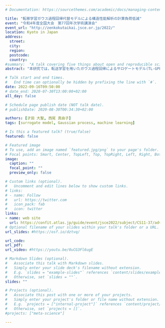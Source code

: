 ```yaml
---
# Documentation: https://sourcethemes.com/academic/docs/managing-content/

title: "転移学習ガウス過程回帰代替モデルによる構造性能解析の計算負荷低減"
event: "令和4年度全国大会　第77回年次学術講演会"
event_url: "http://zenkokutaikai.jsce.or.jp/2022/"
location: Kyoto in Japan
address:
  street:
  city:
  region:
  postcode:
  country:
#summary:  "A talk covering five things about open and reproducible science that every early career researcher should know. Practical tools are also covered."
abstract: "本研究では，転送学習を用いたガウス過程回帰によるサロゲートモデル(TL-GPRSM)を提案する．TL-GPRSMは，解析対象に近い入出力関係を持つデータをTLで考慮して，サロゲートモデルを構築することで，計算量を削減する． 検証では，免震RC橋脚の地震時刻歴応答解析を対象にTL-GPRSMを構築した．その結果，TL-GPRSMは転移学習を行わないサロゲートモデルよりも少ないデータ数で高い精度の予測ができることがわかった．また，関連度自動決定カーネルによって推定された寄与度から，転移学習の有効性を判断できることが示された．"

# Talk start and end times.
#   End time can optionally be hidden by prefixing the line with `#`.
date: 2022-09-16T09:50:00
# date_end: 2020-07-30T13:00:00+02:00
all_day: false

# Schedule page publish date (NOT talk date).
# publishDate: 2020-08-30T00:34:30+02:00

authors: [才田 大聖, 西尾 真由子]
tags: [surrogate model, Gaussian process, machine learning]

# Is this a featured talk? (true/false)
featured: false

# Featured image
# To use, add an image named `featured.jpg/png` to your page's folder. 
# Focal points: Smart, Center, TopLeft, Top, TopRight, Left, Right, BottomLeft, Bottom, BottomRight.
image:
  caption: ""
  focal_point: ""
  preview_only: false

# Custom links (optional).
#   Uncomment and edit lines below to show custom links.
# links:
# - name: Follow
#   url: https://twitter.com
#   icon_pack: fab
#   icon: twitter
links:
- name: web site
  url: https://confit.atlas.jp/guide/event/jsce2022/subject/CS11-37/advanced
# Optional filename of your slides within your talk's folder or a URL.
url_slides: #https://osf.io/dztvq/

url_code:
url_pdf:
url_video: #https://youtu.be/0uCG3Fl6ugE

# Markdown Slides (optional).
#   Associate this talk with Markdown slides.
#   Simply enter your slide deck's filename without extension.
#   E.g. `slides = "example-slides"` references `content/slides/example-slides.md`.
#   Otherwise, set `slides = ""`.
slides: ""

# Projects (optional).
#   Associate this post with one or more of your projects.
#   Simply enter your project's folder or file name without extension.
#   E.g. `projects = ["internal-project"]` references `content/project/deep-learning/index.md`.
#   Otherwise, set `projects = []`.
#projects: ["meta-science"]

---
```

